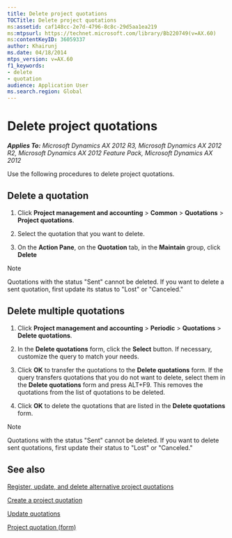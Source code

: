 ```yaml
---
title: Delete project quotations
TOCTitle: Delete project quotations
ms:assetid: caf148cc-2e7d-4796-8c8c-29d5aa1ea219
ms:mtpsurl: https://technet.microsoft.com/library/Bb220749(v=AX.60)
ms:contentKeyID: 36059337
author: Khairunj
ms.date: 04/18/2014
mtps_version: v=AX.60
f1_keywords:
- delete
- quotation
audience: Application User
ms.search.region: Global
---
```


# Delete project quotations 


_**Applies To:** Microsoft Dynamics AX 2012 R3, Microsoft Dynamics AX 2012 R2, Microsoft Dynamics AX 2012 Feature Pack, Microsoft Dynamics AX 2012_

Use the following procedures to delete project quotations.

## Delete a quotation

1.  Click **Project management and accounting** \> **Common** \> **Quotations** \> **Project quotations**.

2.  Select the quotation that you want to delete.

3.  On the **Action Pane**, on the **Quotation** tab, in the **Maintain** group, click **Delete**


> [!NOTE]
> <P>Quotations with the status "Sent" cannot be deleted. If you want to delete a sent quotation, first update its status to "Lost" or "Canceled."</P>



## Delete multiple quotations

1.  Click **Project management and accounting** \> **Periodic** \> **Quotations** \> **Delete quotations**.

2.  In the **Delete quotations** form, click the **Select** button. If necessary, customize the query to match your needs.

3.  Click **OK** to transfer the quotations to the **Delete quotations** form. If the query transfers quotations that you do not want to delete, select them in the **Delete quotations** form and press ALT+F9. This removes the quotations from the list of quotations to be deleted.

4.  Click **OK** to delete the quotations that are listed in the **Delete quotations** form.


> [!NOTE]
> <P>Quotations with the status "Sent" cannot be deleted. If you want to delete sent quotations, first update their status to "Lost" or "Canceled."</P>



## See also

[Register, update, and delete alternative project quotations](register-update-and-delete-alternative-project-quotations.md)

[Create a project quotation](create-a-project-quotation.md)

[Update quotations](update-quotations.md)

[Project quotation (form)](https://technet.microsoft.com/library/aa557295\(v=ax.60\))

  


